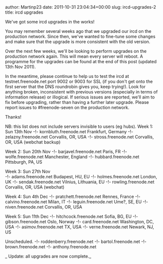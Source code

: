 author: Martinp23
date: 2011-10-31 23:04:34+00:00
slug: ircd-upgrades-2
title: ircd upgrades

We've got some ircd upgrades in the works!

You may remember several weeks ago that we upgraded our ircd on the production network. Since then, we've wanted to fine-tune some changes and make sure that the upgrade is more consistent with the old version.

Over the next few weeks, we'll be looking to perform upgrades on the production network again. This will mean every server will reboot. A programme for the upgrades can be found at the end of this post (updated 13th Nov 2011).

In the meantime, please continue to help us to test the ircd at testnet.freenode.net port 9002 or 9003 for SSL (if you don't get onto the first server that the DNS roundrobin gives you, keep trying!). Look for anything broken, inconsistent with previous versions (especially in terms of information release) or illogical. If serious issues are reported, we'll aim to fix before upgrading, rather than having a further later upgrade. Please report issues to #freenode-seven on the production network.

Thanks!


NB: this list does not include servers invisible to users (eg hubs).
Week 1: Sun 13th Nov
 -!- kornbluth.freenode.net Frankfurt, Germany
 -!- zelazny.freenode.net Corvallis, OR, USA
 -!- stross.freenode.net Corvallis, OR, USA (webchat backup)

Week 2: Sun 20th Nov
 -!- barjavel.freenode.net Paris, FR
 -!- wolfe.freenode.net Manchester, England
 -!- hubbard.freenode.net Pittsburgh, PA, US

Week 3: Sun 27th Nov   
 -!- adams.freenode.net Budapest, HU, EU
 -!- holmes.freenode.net London, UK
 -!- sendak.freenode.net Vilnius, Lithuania, EU
 -!- rowling.freenode.net Corvallis, OR, USA  (webchat)

Week 4: Sun 4th Dec
 -!- pratchett.freenode.net Rennes, France
 -!- calvino.freenode.net Milan, IT
 -!- leguin.freenode.net Ume?, SE, EU
 -!- niven.freenode.net Corvallis, OR, USA

Week 5: Sun 11th Dec
 -!- hitchcock.freenode.net Sofia, BG, EU
 -!- gibson.freenode.net Oslo, Norway
 -!- card.freenode.net Washington, DC, USA
 -!- asimov.freenode.net TX, USA
 -!- verne.freenode.net Newark, NJ, US

Unscheduled.
 -!- roddenberry.freenode.net 
 -!- bartol.freenode.net 
 -!- brown.freenode.net 
 -!- anthony.freenode.net 

_
Update: all upgrades are now complete._
